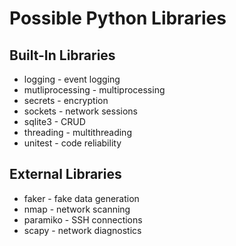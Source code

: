 # Possible Python Libraries

## Built-In Libraries

* logging - event logging
* mutliprocessing - multiprocessing
* secrets - encryption
* sockets - network sessions
* sqlite3 - CRUD
* threading - multithreading
* unitest - code reliability

## External Libraries

* faker - fake data generation
* nmap - network scanning
* paramiko - SSH connections
* scapy - network diagnostics
